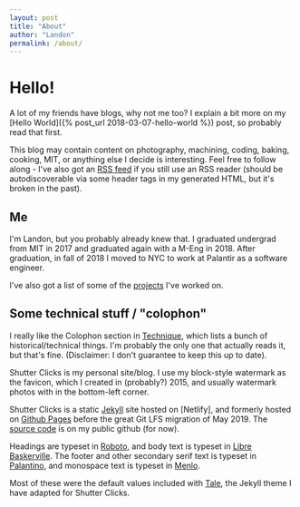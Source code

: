 ```yaml
---
layout: post
title: "About"
author: "Landon"
permalink: /about/
---
```


# Hello!

A lot of my friends have blogs, why not me too? I explain a bit more on my [Hello World]({% post_url 2018-03-07-hello-world %}) post, so probably read that first.

This blog may contain content on photography, machining, coding, baking, cooking, MIT, or anything else I decide is interesting. Feel free to follow along - I've also got an [RSS feed](/feed.xml) if you still use an RSS reader (should be autodiscoverable via some header tags in my generated HTML, but it's broken in the past).

## Me

I'm Landon, but you probably already knew that. I graduated undergrad from MIT in 2017 and graduated again with a M-Eng in 2018. After graduation, in fall of 2018 I moved to NYC to work at Palantir as a software engineer.

I've also got a list of some of the [projects](/projects) I've worked on.

## Some technical stuff / "colophon"

I really like the Colophon section in [Technique](technique.mit.edu), which lists a bunch of historical/technical things. I'm probably the only one that actually reads it, but that's fine. (Disclaimer: I don't guarantee to keep this up to date).

Shutter Clicks is my personal site/blog. I use my block-style watermark as the favicon, which I created in (probably?) 2015, and usually watermark photos with in the bottom-left corner.

Shutter Clicks is a static [Jekyll](https://jekyllrb.com/) site hosted on [Netlify], and formerly hosted on [Github Pages](https://pages.github.com/) before the great Git LFS migration of May 2019. The [source code](https://github.com/lycarter/blog) is on my public github (for now).

Headings are typeset in [Roboto](https://fonts.google.com/specimen/Roboto), and body text is typeset in [Libre Baskerville](https://fonts.google.com/specimen/Libre+Baskerville). The footer and other secondary serif text is typeset in [Palantino](https://www.linotype.com/57056/palatino-linotype-family.html), and monospace text is typeset in [Menlo](https://en.wikipedia.org/wiki/Menlo_(typeface)).

Most of these were the default values included with [Tale](https://github.com/chesterhow/tale/), the Jekyll theme I have adapted for Shutter Clicks.